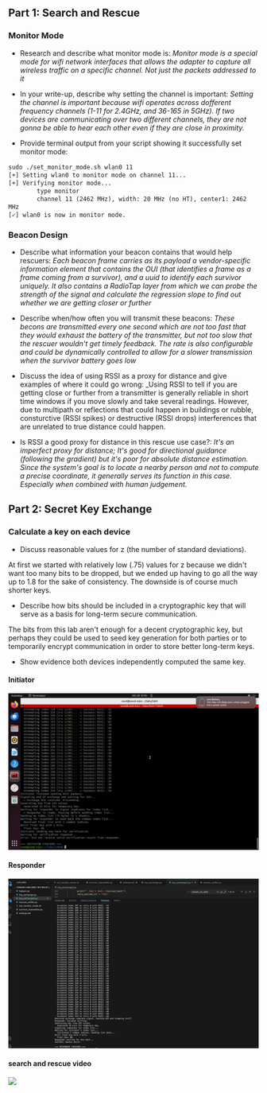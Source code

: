 ## Part 1: Search and Rescue

### Monitor Mode

- Research and describe what monitor mode is: _Monitor mode is a special mode for wifi network interfaces that allows the adapter to capture all wireless traffic on a specific channel. Not just the packets addressed to it_

- In your write-up, describe why setting the channel is important: _Setting the channel is important because wifi operates across dofferent frequency channels (1-11 for 2.4GHz, and 36-165 in 5GHz). If two devices are communicating over two different channels, they are not gonna be able to hear each other even if they are close in proximity._

- Provide terminal output from your script showing it successfully set monitor mode:
```
sudo ./set_monitor_mode.sh wlan0 11
[+] Setting wlan0 to monitor mode on channel 11...
[+] Verifying monitor mode...
        type monitor
        channel 11 (2462 MHz), width: 20 MHz (no HT), center1: 2462 MHz
[✓] wlan0 is now in monitor mode.
```

### Beacon Design

- Describe what information your beacon contains that would help rescuers: _Each beacon frame carries as its payload a vendor-specific information element that contains the OUI (that identifies a frame as a frame coming from a survivor), and a uuid to identify each survivor uniquely. It also contains a RadioTap layer from which we can probe the strength of the signal and calculate the regression slope to find out whether we are getting closer or further_

- Describe when/how often you will transmit these beacons: _These becons are transmitted every one second which are not too fast that they would exhaust the battery of the transmitter, but not too slow that the rescuer wouldn't get timely feedback. The rate is also configurable and could be dynamically controlled to allow for a slower transmission when the survivor battery goes low_

- Discuss the idea of using RSSI as a proxy for distance and give examples of where it could go wrong: _Using RSSI to tell if you are getting close or further from a transmitter is generally reliable in short time windows if you move slowly and take several readings. However, due to multipath or reflections that could happen in buildings or rubble, consturctive (RSSI spikes) or destructive (RSSI drops) interferences that are unrelated to true distance could happen.

- Is RSSI a good proxy for distance in this rescue use case?: _It's an imperfect proxy for distance; It's good for directional guidance (following the gradient) but it's poor for absolute distance estimation. Since the system's goal is to locate a nearby person and not to compute a precise coordinate, it generally serves its function in this case. Especially when combined with human judgement._

## Part 2: Secret Key Exchange

### Calculate a key on each device 

- Discuss reasonable values for z (the number of standard deviations).

At first we started with relatively low (.75) values for z because we didn't want too many bits to be dropped, but we ended up having to go all the way up to 1.8 for the sake of consistency. The downside is of course much shorter keys.

- Describe how bits should be included in a cryptographic key that will serve as a basis for long-term secure communication.

The bits from this lab aren't enough for a decent cryptographic key, but perhaps they could be used to seed key generation for both parties or to temporarily encrypt communication in order to store better long-term keys.


- Show evidence both devices independently computed the same key.

#### Initiator

![](./img/initiator.png)

#### Responder

![](./img/responder.png)


#### search and rescue video
![](https://drive.google.com/file/d/1jou_ER3_4bc1A0Y94bsaUbYxB93a7XxV/view?usp=sharing)
